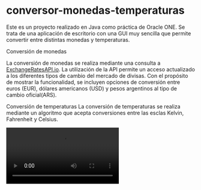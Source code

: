 # conversor-monedas-temperaturas

Este es un proyecto realizado en Java como práctica de Oracle ONE. 
Se trata de una aplicación de escritorio con una GUI muy sencilla que permite convertir entre distintas monedas y temperaturas.

Conversión de monedas

La conversión de monedas se realiza mediante una consulta a <a href ="https://apilayer.com/marketplace/exchangerates_data-api">ExchangeRatesAPI.io</a>.
La utilización de la API permite un acceso actualizado a los diferentes tipos de cambio del mercado de divisas. 
Con el propósito de mostrar la funcionalidad, se incluyen opciones de conversión entre euros (EUR), dólares americanos (USD) y pesos argentinos al tipo de cambio oficial(ARS).

Conversión de temperaturas
La conversión de temperaturas se realiza mediante un algoritmo que acepta conversiones entre las esclas Kelvin, Fahrenheit y Celsius.



<video src="https://raw.githubusercontent.com/juan351/conversor-monedas-temperaturas/main/demo.mp4"></video>

